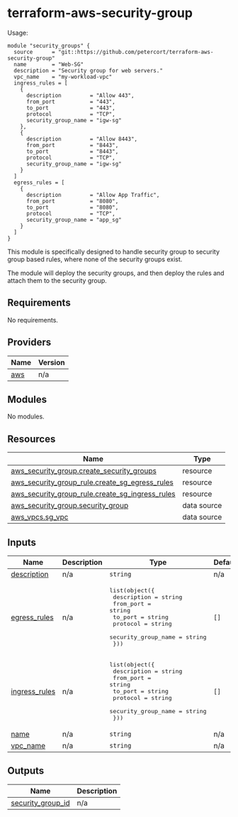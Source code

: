 # terraform-aws-security-group

Usage: 

```
module "security_groups" {
  source      = "git::https://github.com/petercort/terraform-aws-security-group"
  name        = "Web-SG"
  description = "Security group for web servers."
  vpc_name    = "my-workload-vpc"
  ingress_rules = [
    {
      description         = "Allow 443",
      from_port           = "443",
      to_port             = "443",
      protocol            = "TCP",
      security_group_name = "igw-sg"
    },
    {
      description         = "Allow 8443",
      from_port           = "8443",
      to_port             = "8443",
      protocol            = "TCP",
      security_group_name = "igw-sg"
    }
  ]
  egress_rules = [
    {
      description         = "Allow App Traffic",
      from_port           = "8080",
      to_port             = "8080",
      protocol            = "TCP",
      security_group_name = "app_sg"
    }
  ]
}
```
This module is specifically designed to handle security group to security group based rules, where none of the security groups exist. 

The module will deploy the security groups, and then deploy the rules and attach them to the security group. 

<!-- BEGIN_TF_DOCS -->
## Requirements

No requirements.

## Providers

| Name | Version |
|------|---------|
| <a name="provider_aws"></a> [aws](#provider\_aws) | n/a |

## Modules

No modules.

## Resources

| Name | Type |
|------|------|
| [aws_security_group.create_security_groups](https://registry.terraform.io/providers/hashicorp/aws/latest/docs/resources/security_group) | resource |
| [aws_security_group_rule.create_sg_egress_rules](https://registry.terraform.io/providers/hashicorp/aws/latest/docs/resources/security_group_rule) | resource |
| [aws_security_group_rule.create_sg_ingress_rules](https://registry.terraform.io/providers/hashicorp/aws/latest/docs/resources/security_group_rule) | resource |
| [aws_security_group.security_group](https://registry.terraform.io/providers/hashicorp/aws/latest/docs/data-sources/security_group) | data source |
| [aws_vpcs.sg_vpc](https://registry.terraform.io/providers/hashicorp/aws/latest/docs/data-sources/vpcs) | data source |

## Inputs

| Name | Description | Type | Default | Required |
|------|-------------|------|---------|:--------:|
| <a name="input_description"></a> [description](#input\_description) | n/a | `string` | n/a | yes |
| <a name="input_egress_rules"></a> [egress\_rules](#input\_egress\_rules) | n/a | <pre>list(object({<br>      description = string<br>      from_port = string<br>      to_port = string<br>      protocol = string<br>      security_group_name = string<br>      }))</pre> | `[]` | no |
| <a name="input_ingress_rules"></a> [ingress\_rules](#input\_ingress\_rules) | n/a | <pre>list(object({<br>      description = string<br>      from_port = string<br>      to_port = string<br>      protocol = string<br>      security_group_name = string<br>      }))</pre> | `[]` | no |
| <a name="input_name"></a> [name](#input\_name) | n/a | `string` | n/a | yes |
| <a name="input_vpc_name"></a> [vpc\_name](#input\_vpc\_name) | n/a | `string` | n/a | yes |

## Outputs

| Name | Description |
|------|-------------|
| <a name="output_security_group_id"></a> [security\_group\_id](#output\_security\_group\_id) | n/a |
<!-- END_TF_DOCS -->